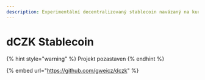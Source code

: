 ```yaml
---
description: Experimentální decentralizovaný stablecoin navázaný na kurz CZK
---
```


# dCZK Stablecoin

{% hint style="warning" %}
Projekt pozastaven
{% endhint %}

{% embed url="https://github.com/gweicz/dczk" %}




